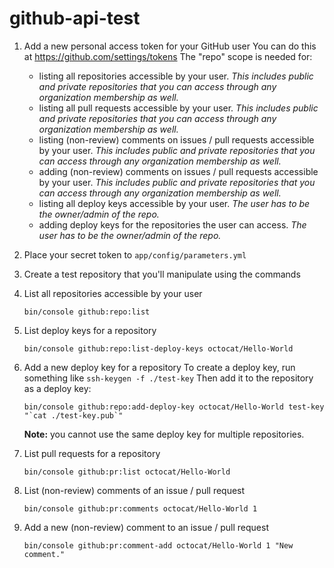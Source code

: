 github-api-test
===============

1. Add a new personal access token for your GitHub user
 You can do this at https://github.com/settings/tokens
 The "repo" scope is needed for:
    - listing all repositories accessible by your user. 
        _This includes public and private repositories that you can access through any organization membership as well._
    - listing all pull requests accessible by your user. 
        _This includes public and private repositories that you can access through any organization membership as well._
    - listing (non-review) comments on issues / pull requests accessible by your user. 
        _This includes public and private repositories that you can access through any organization membership as well._
    - adding (non-review) comments on issues / pull requests accessible by your user. 
        _This includes public and private repositories that you can access through any organization membership as well._
    - listing all deploy keys accessible by your user. 
        _The user has to be the owner/admin of the repo._
    - adding deploy keys for the repositories the user can access. 
        _The user has to be the owner/admin of the repo._
 

2. Place your secret token to `app/config/parameters.yml`

3. Create a test repository that you'll manipulate using the commands

4. List all repositories accessible by your user
    ```
    bin/console github:repo:list
    ```

5. List deploy keys for a repository
    ```
    bin/console github:repo:list-deploy-keys octocat/Hello-World
    ```

6. Add a new deploy key for a repository
    To create a deploy key, run something like `ssh-keygen -f ./test-key`
    Then add it to the repository as a deploy key:
    ```
    bin/console github:repo:add-deploy-key octocat/Hello-World test-key "`cat ./test-key.pub`"
    ```
    **Note:** you cannot use the same deploy key for multiple repositories.

5. List pull requests for a repository
    ```
    bin/console github:pr:list octocat/Hello-World
    ```

6. List (non-review) comments of an issue / pull request
    ```
    bin/console github:pr:comments octocat/Hello-World 1
    ```

7. Add a new (non-review) comment to an issue / pull request
    ```
    bin/console github:pr:comment-add octocat/Hello-World 1 "New comment."
    ```
